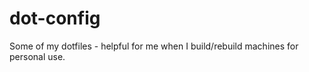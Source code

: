 dot-config
==========

Some of my dotfiles - helpful for me when I build/rebuild machines for personal use. 
